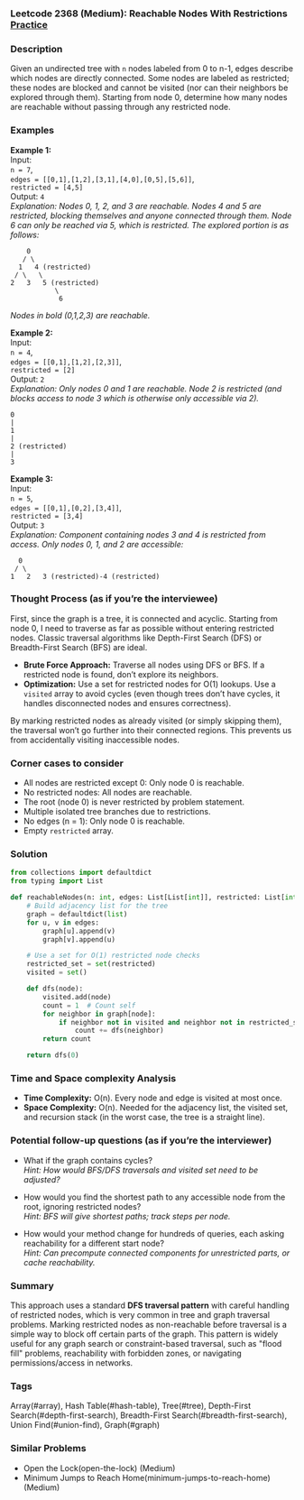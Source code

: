 ### Leetcode 2368 (Medium): Reachable Nodes With Restrictions [Practice](https://leetcode.com/problems/reachable-nodes-with-restrictions)

### Description  
Given an undirected tree with `n` nodes labeled from 0 to n-1, edges describe which nodes are directly connected. Some nodes are labeled as restricted; these nodes are blocked and cannot be visited (nor can their neighbors be explored through them). Starting from node 0, determine how many nodes are reachable without passing through any restricted node.

### Examples  

**Example 1:**  
Input:  
`n = 7`,  
`edges = [[0,1],[1,2],[3,1],[4,0],[0,5],[5,6]]`,  
`restricted = [4,5]`  
Output: `4`  
*Explanation: Nodes 0, 1, 2, and 3 are reachable. Nodes 4 and 5 are restricted, blocking themselves and anyone connected through them. Node 6 can only be reached via 5, which is restricted. The explored portion is as follows:*  
```
    0
   / \
  1   4 (restricted)
 / \   \
2   3   5 (restricted)
           \
            6
```
*Nodes in bold (0,1,2,3) are reachable.*

**Example 2:**  
Input:  
`n = 4`,  
`edges = [[0,1],[1,2],[2,3]]`,  
`restricted = [2]`  
Output: `2`  
*Explanation: Only nodes 0 and 1 are reachable. Node 2 is restricted (and blocks access to node 3 which is otherwise only accessible via 2).*  
```
0
|
1
|
2 (restricted)
|
3
```

**Example 3:**  
Input:  
`n = 5`,  
`edges = [[0,1],[0,2],[3,4]]`,  
`restricted = [3,4]`  
Output: `3`  
*Explanation: Component containing nodes 3 and 4 is restricted from access. Only nodes 0, 1, and 2 are accessible:*
```
  0
 / \
1   2   3 (restricted)-4 (restricted)
```

### Thought Process (as if you’re the interviewee)  

First, since the graph is a tree, it is connected and acyclic. Starting from node 0, I need to traverse as far as possible without entering restricted nodes. Classic traversal algorithms like Depth-First Search (DFS) or Breadth-First Search (BFS) are ideal.

- **Brute Force Approach:** Traverse all nodes using DFS or BFS. If a restricted node is found, don’t explore its neighbors.
- **Optimization:** Use a set for restricted nodes for O(1) lookups. Use a `visited` array to avoid cycles (even though trees don’t have cycles, it handles disconnected nodes and ensures correctness).

By marking restricted nodes as already visited (or simply skipping them), the traversal won’t go further into their connected regions. This prevents us from accidentally visiting inaccessible nodes.

### Corner cases to consider  
- All nodes are restricted except 0: Only node 0 is reachable.
- No restricted nodes: All nodes are reachable.
- The root (node 0) is never restricted by problem statement.
- Multiple isolated tree branches due to restrictions.
- No edges (n = 1): Only node 0 is reachable.
- Empty `restricted` array.

### Solution

```python
from collections import defaultdict
from typing import List

def reachableNodes(n: int, edges: List[List[int]], restricted: List[int]) -> int:
    # Build adjacency list for the tree
    graph = defaultdict(list)
    for u, v in edges:
        graph[u].append(v)
        graph[v].append(u)

    # Use a set for O(1) restricted node checks
    restricted_set = set(restricted)
    visited = set()

    def dfs(node):
        visited.add(node)
        count = 1  # Count self
        for neighbor in graph[node]:
            if neighbor not in visited and neighbor not in restricted_set:
                count += dfs(neighbor)
        return count

    return dfs(0)
```

### Time and Space complexity Analysis  

- **Time Complexity:** O(n). Every node and edge is visited at most once.
- **Space Complexity:** O(n). Needed for the adjacency list, the visited set, and recursion stack (in the worst case, the tree is a straight line).

### Potential follow-up questions (as if you’re the interviewer)  

- What if the graph contains cycles?  
  *Hint: How would BFS/DFS traversals and visited set need to be adjusted?*
  
- How would you find the shortest path to any accessible node from the root, ignoring restricted nodes?  
  *Hint: BFS will give shortest paths; track steps per node.*

- How would your method change for hundreds of queries, each asking reachability for a different start node?  
  *Hint: Can precompute connected components for unrestricted parts, or cache reachability.*

### Summary
This approach uses a standard **DFS traversal pattern** with careful handling of restricted nodes, which is very common in tree and graph traversal problems. Marking restricted nodes as non-reachable before traversal is a simple way to block off certain parts of the graph. This pattern is widely useful for any graph search or constraint-based traversal, such as "flood fill" problems, reachability with forbidden zones, or navigating permissions/access in networks.

### Tags
Array(#array), Hash Table(#hash-table), Tree(#tree), Depth-First Search(#depth-first-search), Breadth-First Search(#breadth-first-search), Union Find(#union-find), Graph(#graph)

### Similar Problems
- Open the Lock(open-the-lock) (Medium)
- Minimum Jumps to Reach Home(minimum-jumps-to-reach-home) (Medium)